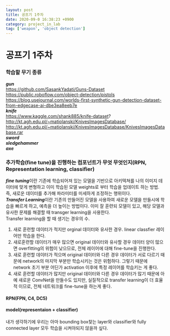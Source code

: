 ```yaml
---
layout: post
title: 공프기 1주차
date: 2020-09-0 16:38:23 +0900
category: project_in_lab
tag: ['weapon', 'object detection']
---
```


공프기 1주차
===

### 학습할 무기 종류

***gun***    
https://github.com/SasankYadati/Guns-Dataset    
https://public.roboflow.com/object-detection/pistols    
https://blog.usejournal.com/worlds-first-synthetic-gun-detection-dataset-from-edgecase-ai-dbe3ea8eeb7e     
***knife***     
https://www.kaggle.com/shank885/knife-dataset?     
http://kt.agh.edu.pl/~matiolanski/KnivesImagesDatabase/     
http://kt.agh.edu.pl/~matiolanski/KnivesImagesDatabase/KnivesImagesDatabase.rar    
***sword***    
***sledgehammer***     
***axe***    


### 추가학습(fine tune)을 진행하는 컴포넌트가 무엇 무엇인지(RPN, Representation learning, classifier)     
***fine tuning***이란 기존에 학습되어져 있는 모델을 기반으로 아키텍쳐를 나의 이미지 데이터에 맞게 변형하고 이미 학습된 모델 weights로 부터 학습을 업데이트 하는 방법. 즉, 새로운 데이터를 추가해 파라미터를 미세하게 조정하는 행위이다.      
***Transfer Learning***이란 기존의 만들어진 모델을 사용하여 새로운 모델을 만들시에 학습을 빠르게 하고, 예측을 더 높이는 방법이다. 이미 잘 훈련되 모델이 있고, 해당 모델과 유사한 문제를 해결할 때 transger learning을 사용한다.    
Transfer learning을 할 때 생기는 경우의 수.    
1. 새로 훈련할 데이터가 적지만 orginal 데이터와 유사한 경우. linear classfier 레이어만 학습을 한다.     
2. 새로훈련할 데이터가 매우 많으면 original 데이터와 유사할 경우 데이터 양이 많으면 overfitting의 위험이 낮으므로, 전체 레이어에 대해 fine-tune을 진행한다.     
3. 새로 훈련할 데이터가 적으며 original 데이터와 다른 경우 데이터가 서로 다르기 때문에 network의 마지막 부분만 학습시키는 것은 위험하다. 그렇기 때문에 network 초기 부분 어딘가 activation 이후에 특정 레이어를 학습키는 게 좋다.
4. 새로 훈련할 데이터가 많지만 original 데이터와 다른 경우
데이터가 많기 때문에 아예 새로운 ConvNet을 만들수도 있지만, 실질적으로 transfer learning이 더 효율적 이므로, 전체 네트워크를 fine-tune을 하는게 좋다.
#### RPN(FPN, C4, DC5)
#### model(representaion + classifier)         
내가 생각하기에 우리는 아마 bounding box찾는 layer와 classifier와 fully connected layer 모두 학습을 시켜야되지 않을까 싶다.
